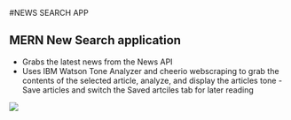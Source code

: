 #NEWS SEARCH APP

## MERN New Search application

- Grabs the latest news from the News API
- Uses IBM Watson Tone Analyzer and cheerio webscraping to grab the contents of the selected article, analyze, and display the articles tone
  -Save articles and switch the Saved artciles tab for later reading

![](search-articles.gif)
